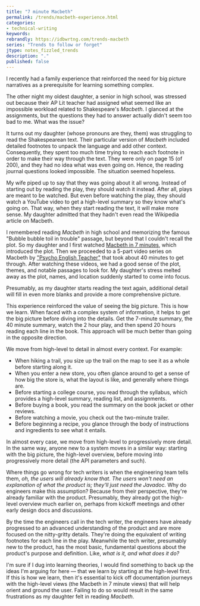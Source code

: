 ```yaml
---
title: "7 minute Macbeth"
permalink: /trends/macbeth-experience.html
categories:
- technical-writing
keywords:
rebrandly: https://idbwrtng.com/trends-macbeth
series: "Trends to follow or forget"
jtype: notes_fizzled_trends
description: "."
published: false
---
```


I recently had a family experience that reinforced the need for big picture narratives as a prerequisite for learning something complex.

The other night my oldest daughter, a senior in high school, was stressed out because their AP Lit teacher had assigned what seemed like an impossible workload related to Shakespeare's *Macbeth*. I glanced at the assignments, but the questions they had to answer actually didn't seem too bad to me. What was the issue? 

It turns out my daughter (whose pronouns are they, them) was struggling to read the Shakespearean text. Their particular version of *Macbeth* included detailed footnotes to unpack the language and add other context. Consequently, they spent too much time trying to reach each footnote in order to make their way through the text. They were only on page 15 (of 200), and they had no idea what was even going on. Hence, the reading journal questions looked impossible. The situation seemed hopeless. 

My wife piped up to say that they was going about it all wrong. Instead of starting out by reading the play, they should watch it instead. After all, plays are meant to be watched. But even before watching the play, they should watch a YouTube video to get a high-level summary so they know what's going on. That way, when they start reading the text, it will make more sense. My daughter admitted that they hadn't even read the Wikipedia article on Macbeth.

I remembered reading *Macbeth* in high school and memorizing the famous "Bubble bubble toil in trouble" passage, but beyond that I couldn't recall the plot. So my daughter and I first watched [Macbeth in 7 minutes](https://www.youtube.com/watch?v=4GSCWDa1qcE), which introduced the plot. Then we proceeded to a 5-part video series on Macbeth by ["Psycho English Teacher"](https://www.youtube.com/watch?v=YGemg1hd9sM) that took about 40 minutes to get through. After watching these videos, we had a good sense of the plot, themes, and notable passages to look for. My daughter's stress melted away as the plot, names, and location suddenly started to come into focus.

Presumably, as my daughter starts reading the text again, additional detail will fill in even more blanks and provide a more comprehensive picture.

This experience reinforced the value of seeing the big picture. This is how we learn. When faced with a complex system of information, it helps to get the big picture before diving into the details. Get the 7-minute summary, the 40 minute summary, watch the 2 hour play, and then spend 20 hours reading each line in the book. This approach will be much better than going in the opposite direction.

We move from high-level to detail in almost every context. For example:

* When hiking a trail, you size up the trail on the map to see it as a whole before starting along it.
* When you enter a new store, you often glance around to get a sense of how big the store is, what the layout is like, and generally where things are. 
* Before starting a college course, you read through the syllabus, which provides a high-level summary, reading list, and assignments.
* Before buying a book, you read the summary on the book jacket or other reviews.
* Before watching a movie, you check out the two-minute trailer.
* Before beginning a recipe, you glance through the body of instructions and ingredients to see what it entails.

In almost every case, we move from high-level to progressively more detail. In the same way, anyone new to a system moves in a similar way: starting with the big picture, the high-level overview, before moving into progressively more detail (the API parameters and such). 

Where things go wrong for tech writers is when the engineering team tells them, *oh, the users will already know that. The users won't need an explanation of what the product is; they'll just need the Javadoc.* Why do engineers make this assumption? Because from their perspective, they're already familiar with the product. Presumably, they already got the high-level overview much earlier on, perhaps from kickoff meetings and other early design docs and discussions. 

By the time the engineers call in the tech writer, the engineers have already progressed to an advanced understanding of the product and are more focused on the nitty-gritty details. They're doing the equivalent of writing footnotes for each line in the play. Meanwhile the tech writer, presumably new to the product, has the most basic, fundamental questions about the product's purpose and definition. Like, *what is it, and what does it do?*

I'm sure if I dug into learning theories, I would find something to back up the ideas I'm arguing for here &mdash; that we learn by starting at the high-level first. If this is how we learn, then it's essential to kick off documentation journeys with the high-level views (the Macbeth in 7 minute views) that will help orient and ground the user. Failing to do so would result in the same frustrations as my daughter felt in reading *Macbeth*.


